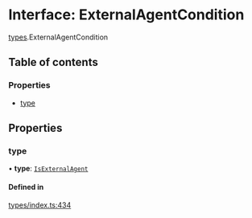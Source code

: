 # Interface: ExternalAgentCondition

[types](../wiki/types).ExternalAgentCondition

## Table of contents

### Properties

- [type](../wiki/types.ExternalAgentCondition#type)

## Properties

### type

• **type**: [`IsExternalAgent`](../wiki/types.ConditionType#isexternalagent)

#### Defined in

[types/index.ts:434](https://github.com/PolymeshAssociation/polymesh-sdk/blob/16e8c2ca/src/types/index.ts#L434)
